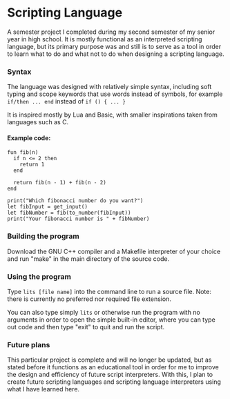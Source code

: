 # Scripting Language

A semester project I completed during my second semester of my senior year in high school. It is mostly functional as an interpreted scripting language, but its primary purpose was and still is to serve as a tool in order to learn what to do and what not to do when designing a scripting language.

### Syntax
The language was designed with relatively simple syntax, including soft typing and scope keywords that use words instead of symbols, for example `if/then ... end` instead of `if () { ... }`

It is inspired mostly by Lua and Basic, with smaller inspirations taken from languages such as C.

#### Example code:
```
fun fib(n)
  if n <= 2 then
    return 1
  end
  
  return fib(n - 1) + fib(n - 2)
end

print("Which fibonacci number do you want?")
let fibInput = get_input()
let fibNumber = fib(to_number(fibInput))
print("Your fibonacci number is " + fibNumber)
```

### Building the program
Download the GNU C++ compiler and a Makefile interpreter of your choice and run "make" in the main directory of the source code.

### Using the program
Type `lits [file name]` into the command line to run a source file. Note: there is currently no preferred nor required file extension.

You can also type simply `lits` or otherwise run the program with no arguments in order to open the simple built-in editor, where you can type out code and then type "exit" to quit and run the script.

### Future plans
This particular project is complete and will no longer be updated, but as stated before it functions as an educational tool in order for me to improve the design and efficiency of future script interpreters.
With this, I plan to create future scripting languages and scripting language interpreters using what I have learned here.
